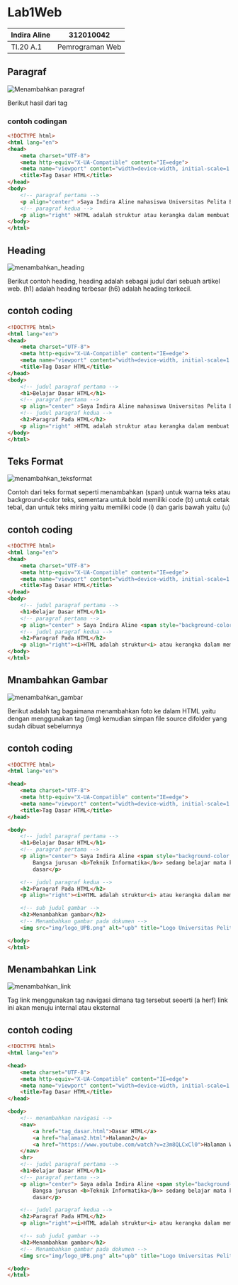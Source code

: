 # Lab1Web

| Indira Aline | 312010042 |
| -------------- | --------- |
| TI.20 A.1      | Pemrograman Web |

## Paragraf
![Menambahkan paragraf](img/paragraf.png)

Berikut hasil dari tag <p>

### contoh codingan
```html
<!DOCTYPE html>
<html lang="en">
<head>
    <meta charset="UTF-8">
    <meta http-equiv="X-UA-Compatible" content="IE=edge">
    <meta name="viewport" content="width=device-width, initial-scale=1.0">
    <title>Tag Dasar HTML</title>
</head>
<body>
    <!-- paragraf pertama -->
    <p align="center" >Saya Indira Aline mahasiswa Universitas Pelita Bangsa jurusan Teknik Informatika sedang belajar mata kuliah Pemrograman Web pertama saya belajar tag dasar</p>
    <!-- paragraf kedua -->
    <p align="right" >HTML adalah struktur atau kerangka dalam membuat website yang terdiri atas head body dan tag penutup HTML</p>
</body>
</html>
```

## Heading
![menambahkan_heading](img/heading.png)

Berikut contoh heading, heading adalah sebagai judul dari sebuah artikel web. (h1) adalah heading terbesar (h6) adalah heading terkecil.

## contoh coding
```html
<!DOCTYPE html>
<html lang="en">
<head>
    <meta charset="UTF-8">
    <meta http-equiv="X-UA-Compatible" content="IE=edge">
    <meta name="viewport" content="width=device-width, initial-scale=1.0">
    <title>Tag Dasar HTML</title>
</head>
<body>
    <!-- judul paragraf pertama -->
    <h1>Belajar Dasar HTML</h1>
    <!-- paragraf pertama -->
    <p align="center" >Saya Indira Aline mahasiswa Universitas Pelita Bangsa jurusan Teknik Informatika sedang belajar mata kuliah Pemrograman Web pertama saya belajar tag dasar</p>
    <!-- judul paragraf kedua -->
    <h2>Paragraf Pada HTML</h2>
    <p align="right" >HTML adalah struktur atau kerangka dalam membuat website yang terdiri atas head body dan tag penutup HTML</p>
</body>
</html>
```

## Teks Format
![menambahkan_teksformat](img/teks_format.png)

Contoh dari teks format seperti menambahkan (span) untuk warna teks atau background-color teks, sementara untuk bold memiliki code (b) untuk cetak tebal, dan untuk teks miring yaitu memiliki code (i) dan garis bawah yaitu (u)

## contoh coding
```html
<!DOCTYPE html>
<html lang="en">
<head>
    <meta charset="UTF-8">
    <meta http-equiv="X-UA-Compatible" content="IE=edge">
    <meta name="viewport" content="width=device-width, initial-scale=1.0">
    <title>Tag Dasar HTML</title>
</head>
<body>
    <!-- judul paragraf pertama -->
    <h1>Belajar Dasar HTML</h1>
    <!-- paragraf pertama -->
    <p align="center" > Saya Indira Aline <span style="background-color: #48cae4;">mahasiswa Universitas Pelita Bangsa</span> jurusan <b>Teknik Informatika</b>> sedang belajar mata kuliah Pemrograman Web pertama saya belajar tag dasar</p>
    <!-- judul paragraf kedua -->
    <h2>Paragraf Pada HTML</h2>
    <p align="right"><i>HTML adalah struktur<i> atau kerangka dalam membuat website yang terdiri atas <u>head body dan tag penutup HTML</u></p>
</body>
</html>
```

## Mnambahkan Gambar
![menambahkan_gambar](img/gambar.png)

Berikut adalah tag bagaimana menambahkan foto ke dalam HTML yaitu dengan menggunakan tag (img) kemudian simpan file source difolder yang sudah dibuat sebelumnya

## contoh coding
```html
<!DOCTYPE html>
<html lang="en">

<head>
    <meta charset="UTF-8">
    <meta http-equiv="X-UA-Compatible" content="IE=edge">
    <meta name="viewport" content="width=device-width, initial-scale=1.0">
    <title>Tag Dasar HTML</title>
</head>

<body>
    <!-- judul paragraf pertama -->
    <h1>Belajar Dasar HTML</h1>
    <!-- paragraf pertama -->
    <p align="center"> Saya Indira Aline <span style="background-color: greenyellow;">mahasiswa Universitas Pelita</span>
        Bangsa jurusan <b>Teknik Informatika</b>> sedang belajar mata kuliah Pemrograman Web pertama saya belajar tag
        dasar</p>

    <!-- judul paragraf kedua -->
    <h2>Paragraf Pada HTML</h2>
    <p align="right"><i>HTML adalah struktur<i> atau kerangka dalam membuat website yang terdiri atas <u>head body dan tag penutup HTML</u></p>

    <!-- sub judul gambar -->
    <h2>Menambahkan gambar</h2>
    <!-- Menambahkan gambar pada dokumen -->
    <img src="img/logo_UPB.png" alt="upb" title="Logo Universitas Pelita Bangsa" width="200px">

</body>
</html>
```

## Menambahkan Link
![menambahkan_link](img/link.png)

Tag link menggunakan tag navigasi dimana tag tersebut seoerti (a herf) link ini akan menuju internal atau eksternal

## contoh coding
```html
<!DOCTYPE html>
<html lang="en">

<head>
    <meta charset="UTF-8">
    <meta http-equiv="X-UA-Compatible" content="IE=edge">
    <meta name="viewport" content="width=device-width, initial-scale=1.0">
    <title>Tag Dasar HTML</title>
</head>

<body>
    <!-- menambahkan navigasi -->
    <nav>
        <a href="tag_dasar.html">Dasar HTML</a>
        <a href="halaman2.html">Halaman2</a>
        <a href="https://www.youtube.com/watch?v=z3m8QLCxCl0">Halaman Web Eksternal Google</a>
    </nav>
    <hr>
    <!-- judul paragraf pertama -->
    <h1>Belajar Dasar HTML</h1>
    <!-- paragraf pertama -->
    <p align="center"> Saya adala Indira Aline <span style="background-color: greenyellow;">mahasiswa Universitas Pelita</span>
        Bangsa jurusan <b>Teknik Informatika</b>> sedang belajar mata kuliah Pemrograman Web pertama saya belajar tag
        dasar</p>

    <!-- judul paragraf kedua -->
    <h2>Paragraf Pada HTML</h2>
    <p align="right"><i>HTML adalah struktur<i> atau kerangka dalam membuat website yang terdiri atas <u>head body dan tag penutup HTML</u></p>

    <!-- sub judul gambar -->
    <h2>Menambahkan gambar</h2>
    <!-- Menambahkan gambar pada dokumen -->
    <img src="img/logo_UPB.png" alt="upb" title="Logo Universitas Pelita Bangsa" width="200px">

</body>
</html>
```